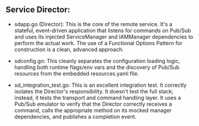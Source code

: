 ## Service Director:

* sdapp.go (Director): This is the core of the remote service. It's a stateful, event-driven application that listens for commands on Pub/Sub and uses its injected ServiceManager and IAMManager dependencies to perform the actual work. The use of a Functional Options Pattern for construction is a clean, advanced approach.

* sdconfig.go: This cleanly separates the configuration loading logic, handling both runtime flags/env vars and the discovery of Pub/Sub resources from the embedded resources.yaml file.

* sd_integration_test.go: This is an excellent integration test. It correctly isolates the Director's responsibility. It doesn't test the full stack; instead, it tests the transport and command handling layer. It uses a Pub/Sub emulator to verify that the Director correctly receives a command, calls the appropriate method on its mocked manager dependencies, and publishes a completion event.
